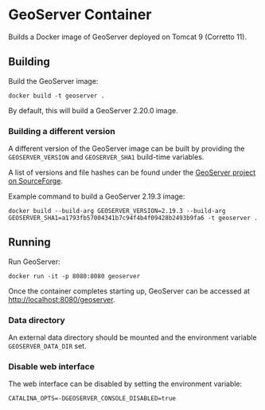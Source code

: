 # GeoServer Container

Builds a Docker image of GeoServer deployed on Tomcat 9 (Corretto 11).

## Building

Build the GeoServer image:

```
docker build -t geoserver .
```

By default, this will build a GeoServer 2.20.0 image.

### Building a different version

A different version of the GeoServer image can be built by providing the `GEOSERVER_VERSION` and `GEOSERVER_SHA1` build-time variables.

A list of versions and file hashes can be found under the [GeoServer project on SourceForge](https://sourceforge.net/projects/geoserver/files/GeoServer/).

Example command to build a GeoServer 2.19.3 image:

```
docker build --build-arg GEOSERVER_VERSION=2.19.3 --build-arg GEOSERVER_SHA1=a1793fb57004341b7c94f4b4f09428b2493b9fa6 -t geoserver .
```

## Running

Run GeoServer:

```
docker run -it -p 8080:8080 geoserver
```

Once the container completes starting up, GeoServer can be accessed at [http://localhost:8080/geoserver](http://localhost:8080/geoserver).

### Data directory

An external data directory should be mounted and the environment variable `GEOSERVER_DATA_DIR` set.

### Disable web interface

The web interface can be disabled by setting the environment variable:

```
CATALINA_OPTS=-DGEOSERVER_CONSOLE_DISABLED=true
```
